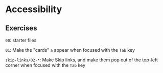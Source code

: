 # Accessibility
## Exercises
``00``: starter files

``01``: Make the "cards" ``a`` appear when focused with the ``Tab`` key

``skip-links/02-*``: Make Skip links, and make them pop out of the top-left corner when focused with the ``Tab`` key
